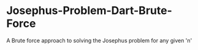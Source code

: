 # Josephus-Problem-Dart-Brute-Force
A Brute force approach to solving the Josephus problem for any given 'n'
